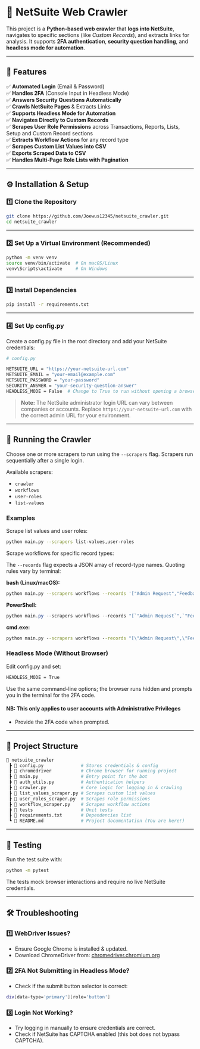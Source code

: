 # 🚀 NetSuite Web Crawler

This project is a **Python-based web crawler** that **logs into NetSuite**, navigates to specific sections (like _Custom Records_), and extracts links for analysis. It supports **2FA authentication**, **security question handling**, and **headless mode for automation**.

---

## 📌 Features

✅ **Automated Login** (Email & Password)  
✅ **Handles 2FA** (Console Input in Headless Mode)  
✅ **Answers Security Questions Automatically**  
✅ **Crawls NetSuite Pages** & Extracts Links  
✅ **Supports Headless Mode for Automation**  
✅ **Navigates Directly to Custom Records**  
✅ **Scrapes User Role Permissions** across Transactions, Reports, Lists, Setup and Custom Record sections  
✅ **Extracts Workflow Actions** for any record type  
✅ **Scrapes Custom List Values into CSV**  
✅ **Exports Scraped Data to CSV**  
✅ **Handles Multi‐Page Role Lists with Pagination**  

---

## ⚙️ Installation & Setup

### 1️⃣ **Clone the Repository**

```sh
git clone https://github.com/Joewus12345/netsuite_crawler.git
cd netsuite_crawler
```

---

### 2️⃣ **Set Up a Virtual Environment (Recommended)**

```sh
python -m venv venv
source venv/bin/activate  # On macOS/Linux
venv\Scripts\activate     # On Windows
```

---

### 3️⃣ **Install Dependencies**

```sh
pip install -r requirements.txt
```

---

### 4️⃣ **Set Up** config.py

Create a config.py file in the root directory and add your NetSuite credentials:

```sh
# config.py

NETSUITE_URL = "https://your-netsuite-url.com"
NETSUITE_EMAIL = "your-email@example.com"
NETSUITE_PASSWORD = "your-password"
SECURITY_ANSWER = "your-security-question-answer"
HEADLESS_MODE = False  # Change to True to run without opening a browser
```

> **Note:** The NetSuite administrator login URL can vary between companies or
> accounts. Replace `https://your-netsuite-url.com` with the correct admin URL
> for your environment.

---

## 🚀 **Running the Crawler**

Choose one or more scrapers to run using the `--scrapers` flag. Scrapers run
sequentially after a single login.

Available scrapers:

- `crawler`
- `workflows`
- `user-roles`
- `list-values`

### **Examples**

Scrape list values and user roles:

```sh
python main.py --scrapers list-values,user-roles
```

Scrape workflows for specific record types:

The `--records` flag expects a JSON array of record-type names. Quoting rules
vary by terminal:

**bash (Linux/macOS):**

```bash
python main.py --scrapers workflows --records '["Admin Request","Feedback"]'
```

**PowerShell:**

```powershell
python main.py --scrapers workflows --records "[`"Admin Request`",`"Feedback`"]"
```

**cmd.exe:**

```cmd
python main.py --scrapers workflows --records "[\"Admin Request\",\"Feedback\"]"
```

### **Headless Mode (Without Browser)**

Edit config.py and set:

```sh
HEADLESS_MODE = True
```

Use the same command-line options; the browser runs hidden and prompts you in
the terminal for the 2FA code.

#### **NB: This only applies to user accounts with Administrative Privileges**

- Provide the 2FA code when prompted.

---

## 📂 Project Structure

```sh
📂 netsuite_crawler
 ┣ 📜 config.py              # Stores credentials & config
 ┣ 📂 chromedriver           # Chrome browser for running project
 ┣ 📜 main.py                # Entry point for the bot
 ┣ 📜 auth_utils.py          # Authentication helpers
 ┣ 📜 crawler.py             # Core logic for logging in & crawling
 ┣ 📜 list_values_scraper.py # Scrapes custom list values
 ┣ 📜 user_roles_scraper.py  # Scrapes role permissions
 ┣ 📜 workflow_scraper.py    # Scrapes workflow actions
 ┣ 📂 tests                  # Unit tests
 ┣ 📜 requirements.txt       # Dependencies list
 ┗ 📜 README.md              # Project documentation (You are here!)
```

---

## 🧪 Testing

Run the test suite with:

```bash
python -m pytest
```

The tests mock browser interactions and require no live NetSuite credentials.

---

## 🛠️ Troubleshooting

### 1️⃣ **WebDriver Issues?**

- Ensure Google Chrome is installed & updated.
- Download ChromeDriver from: [chromedriver.chromium.org](https://developer.chrome.com/docs/chromedriver/)

### 2️⃣ 2FA Not Submitting in Headless Mode?

- Check if the submit button selector is correct:

```sh
div[data-type='primary'][role='button']
```

### 3️⃣ Login Not Working?

- Try logging in manually to ensure credentials are correct.
- Check if NetSuite has CAPTCHA enabled (this bot does not bypass CAPTCHA).
